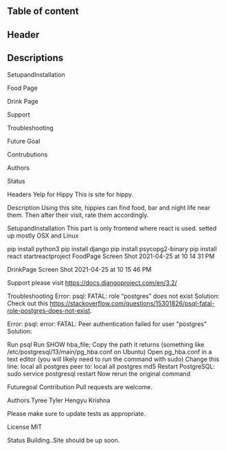 ## Table of content

## Header

## Descriptions

SetupandInstallation

Food Page

Drink Page

Support

Troubleshooting

Future Goal

Contrubutions

Authors

Status

Headers
Yelp for Hippy
This is site for hippy.

Description
Using this site, hippies can find food, bar and night life near them. Then after their visit, rate them accordingly.

SetupandInstallation
This part is only frontend where react is used. setted up mostly OSX and Linux

pip install python3
pip install django
pip install psycopg2-binary
pip install react 
startreactproject
FoodPage
Screen Shot 2021-04-25 at 10 14 31 PM

DrinkPage
Screen Shot 2021-04-25 at 10 15 46 PM

Support
please visit https://docs.djangoproject.com/en/3.2/

Troubleshooting
Error: psql: FATAL: role “postgres” does not exist Solution: Check out this https://stackoverflow.com/questions/15301826/psql-fatal-role-postgres-does-not-exist.

Error: psql: error: FATAL: Peer authentication failed for user "postgres" Solution:

Run psql Run SHOW hba_file; Copy the path it returns (something like /etc/postgresql/13/main/pg_hba.conf on Ubuntu) Open pg_hba.conf in a text editor (you will likely need to run the command with sudo) Change this line: local all postgres peer to: local all postgres md5 Restart PostgreSQL: sudo service postgresql restart Now rerun the original command

Futuregoal
Contribution
Pull requests are welcome.

Authors
Tyree Tyler Hengyu Krishna

Please make sure to update tests as appropriate.

License
MIT

Status
Building..Site should be up soon.
